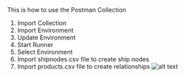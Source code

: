 This is how to use the Postman Collection

1. Import Collection
2. Import Environment
3. Update Environment
4. Start Runner
5. Select Environment
6. Import shipnodes.csv file to create ship nodes
7. Import products.csv file to create relationships
![alt text](/collection_checkVariables.PNG "")
